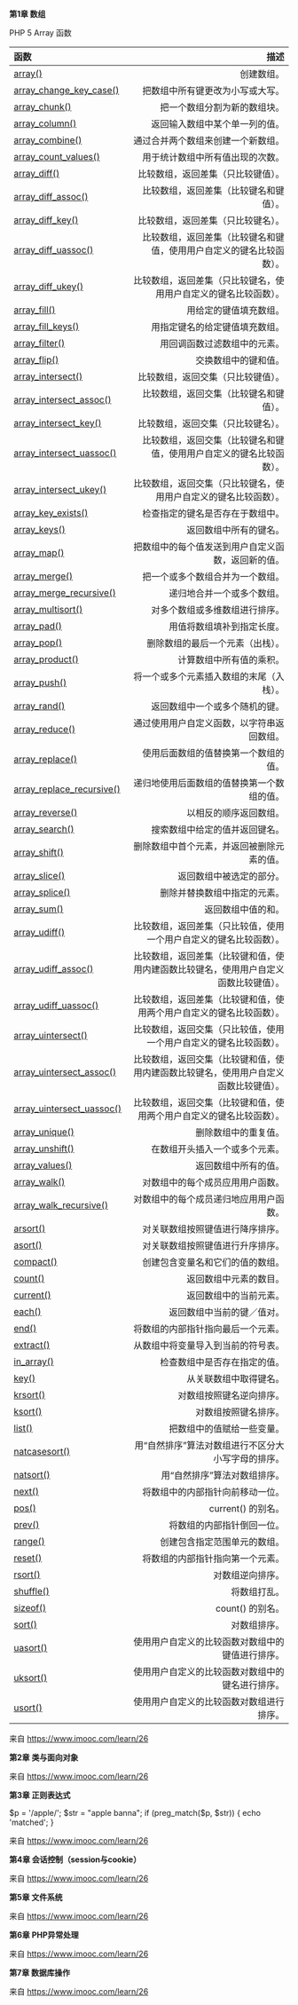 **第1章 数组**

 PHP 5 Array 函数

| 函数                                                         |                                                         描述 |
| :----------------------------------------------------------- | -----------------------------------------------------------: |
| [array()](https://www.w3school.com.cn/php/func_array.asp)    |                                                   创建数组。 |
| [array_change_key_case()](https://www.w3school.com.cn/php/func_array_change_key_case.asp) |                             把数组中所有键更改为小写或大写。 |
| [array_chunk()](https://www.w3school.com.cn/php/func_array_chunk.asp) |                                 把一个数组分割为新的数组块。 |
| [array_column()](https://www.w3school.com.cn/php/func_array_column.asp) |                               返回输入数组中某个单一列的值。 |
| [array_combine()](https://www.w3school.com.cn/php/func_array_combine.asp) |                           通过合并两个数组来创建一个新数组。 |
| [array_count_values()](https://www.w3school.com.cn/php/func_array_count_values.asp) |                             用于统计数组中所有值出现的次数。 |
| [array_diff()](https://www.w3school.com.cn/php/func_array_diff.asp) |                           比较数组，返回差集（只比较键值）。 |
| [array_diff_assoc()](https://www.w3school.com.cn/php/func_array_diff_assoc.asp) |                       比较数组，返回差集（比较键名和键值）。 |
| [array_diff_key()](https://www.w3school.com.cn/php/func_array_diff_key.asp) |                           比较数组，返回差集（只比较键名）。 |
| [array_diff_uassoc()](https://www.w3school.com.cn/php/func_array_diff_uassoc.asp) | 比较数组，返回差集（比较键名和键值，使用用户自定义的键名比较函数）。 |
| [array_diff_ukey()](https://www.w3school.com.cn/php/func_array_diff_ukey.asp) | 比较数组，返回差集（只比较键名，使用用户自定义的键名比较函数）。 |
| [array_fill()](https://www.w3school.com.cn/php/func_array_fill.asp) |                                       用给定的键值填充数组。 |
| [array_fill_keys()](https://www.w3school.com.cn/php/func_array_fill_keys.asp) |                               用指定键名的给定键值填充数组。 |
| [array_filter()](https://www.w3school.com.cn/php/func_array_filter.asp) |                                 用回调函数过滤数组中的元素。 |
| [array_flip()](https://www.w3school.com.cn/php/func_array_flip.asp) |                                         交换数组中的键和值。 |
| [array_intersect()](https://www.w3school.com.cn/php/func_array_intersect.asp) |                           比较数组，返回交集（只比较键值）。 |
| [array_intersect_assoc()](https://www.w3school.com.cn/php/func_array_intersect_assoc.asp) |                       比较数组，返回交集（比较键名和键值）。 |
| [array_intersect_key()](https://www.w3school.com.cn/php/func_array_intersect_key.asp) |                           比较数组，返回交集（只比较键名）。 |
| [array_intersect_uassoc()](https://www.w3school.com.cn/php/func_array_intersect_uassoc.asp) | 比较数组，返回交集（比较键名和键值，使用用户自定义的键名比较函数）。 |
| [array_intersect_ukey()](https://www.w3school.com.cn/php/func_array_intersect_ukey.asp) | 比较数组，返回交集（只比较键名，使用用户自定义的键名比较函数）。 |
| [array_key_exists()](https://www.w3school.com.cn/php/func_array_key_exists.asp) |                             检查指定的键名是否存在于数组中。 |
| [array_keys()](https://www.w3school.com.cn/php/func_array_keys.asp) |                                       返回数组中所有的键名。 |
| [array_map()](https://www.w3school.com.cn/php/func_array_map.asp) |           把数组中的每个值发送到用户自定义函数，返回新的值。 |
| [array_merge()](https://www.w3school.com.cn/php/func_array_merge.asp) |                             把一个或多个数组合并为一个数组。 |
| [array_merge_recursive()](https://www.w3school.com.cn/php/func_array_merge_recursive.asp) |                                   递归地合并一个或多个数组。 |
| [array_multisort()](https://www.w3school.com.cn/php/func_array_multisort.asp) |                               对多个数组或多维数组进行排序。 |
| [array_pad()](https://www.w3school.com.cn/php/func_array_pad.asp) |                                   用值将数组填补到指定长度。 |
| [array_pop()](https://www.w3school.com.cn/php/func_array_pop.asp) |                             删除数组的最后一个元素（出栈）。 |
| [array_product()](https://www.w3school.com.cn/php/func_array_product.asp) |                                     计算数组中所有值的乘积。 |
| [array_push()](https://www.w3school.com.cn/php/func_array_push.asp) |                     将一个或多个元素插入数组的末尾（入栈）。 |
| [array_rand()](https://www.w3school.com.cn/php/func_array_rand.asp) |                               返回数组中一个或多个随机的键。 |
| [array_reduce()](https://www.w3school.com.cn/php/func_array_reduce.asp) |                   通过使用用户自定义函数，以字符串返回数组。 |
| [array_replace()](https://www.w3school.com.cn/php/func_array_replace.asp) |                         使用后面数组的值替换第一个数组的值。 |
| [array_replace_recursive()](https://www.w3school.com.cn/php/func_array_replace_recursive.asp) |                   递归地使用后面数组的值替换第一个数组的值。 |
| [array_reverse()](https://www.w3school.com.cn/php/func_array_reverse.asp) |                                       以相反的顺序返回数组。 |
| [array_search()](https://www.w3school.com.cn/php/func_array_search.asp) |                               搜索数组中给定的值并返回键名。 |
| [array_shift()](https://www.w3school.com.cn/php/func_array_shift.asp) |                   删除数组中首个元素，并返回被删除元素的值。 |
| [array_slice()](https://www.w3school.com.cn/php/func_array_slice.asp) |                                     返回数组中被选定的部分。 |
| [array_splice()](https://www.w3school.com.cn/php/func_array_splice.asp) |                                 删除并替换数组中指定的元素。 |
| [array_sum()](https://www.w3school.com.cn/php/func_array_sum.asp) |                                           返回数组中值的和。 |
| [array_udiff()](https://www.w3school.com.cn/php/func_array_udiff.asp) | 比较数组，返回差集（只比较值，使用一个用户自定义的键名比较函数）。 |
| [array_udiff_assoc()](https://www.w3school.com.cn/php/func_array_udiff_assoc.asp) | 比较数组，返回差集（比较键和值，使用内建函数比较键名，使用用户自定义函数比较键值）。 |
| [array_udiff_uassoc()](https://www.w3school.com.cn/php/func_array_udiff_uassoc.asp) | 比较数组，返回差集（比较键和值，使用两个用户自定义的键名比较函数）。 |
| [array_uintersect()](https://www.w3school.com.cn/php/func_array_uintersect.asp) | 比较数组，返回交集（只比较值，使用一个用户自定义的键名比较函数）。 |
| [array_uintersect_assoc()](https://www.w3school.com.cn/php/func_array_uintersect_assoc.asp) | 比较数组，返回交集（比较键和值，使用内建函数比较键名，使用用户自定义函数比较键值）。 |
| [array_uintersect_uassoc()](https://www.w3school.com.cn/php/func_array_uintersect_uassoc.asp) | 比较数组，返回交集（比较键和值，使用两个用户自定义的键名比较函数）。 |
| [array_unique()](https://www.w3school.com.cn/php/func_array_unique.asp) |                                         删除数组中的重复值。 |
| [array_unshift()](https://www.w3school.com.cn/php/func_array_unshift.asp) |                               在数组开头插入一个或多个元素。 |
| [array_values()](https://www.w3school.com.cn/php/func_array_values.asp) |                                         返回数组中所有的值。 |
| [array_walk()](https://www.w3school.com.cn/php/func_array_walk.asp) |                             对数组中的每个成员应用用户函数。 |
| [array_walk_recursive()](https://www.w3school.com.cn/php/func_array_walk_recursive.asp) |                       对数组中的每个成员递归地应用用户函数。 |
| [arsort()](https://www.w3school.com.cn/php/func_array_arsort.asp) |                             对关联数组按照键值进行降序排序。 |
| [asort()](https://www.w3school.com.cn/php/func_array_asort.asp) |                             对关联数组按照键值进行升序排序。 |
| [compact()](https://www.w3school.com.cn/php/func_array_compact.asp) |                             创建包含变量名和它们的值的数组。 |
| [count()](https://www.w3school.com.cn/php/func_array_count.asp) |                                       返回数组中元素的数目。 |
| [current()](https://www.w3school.com.cn/php/func_array_current.asp) |                                       返回数组中的当前元素。 |
| [each()](https://www.w3school.com.cn/php/func_array_each.asp) |                                   返回数组中当前的键／值对。 |
| [end()](https://www.w3school.com.cn/php/func_array_end.asp)  |                           将数组的内部指针指向最后一个元素。 |
| [extract()](https://www.w3school.com.cn/php/func_array_extract.asp) |                           从数组中将变量导入到当前的符号表。 |
| [in_array()](https://www.w3school.com.cn/php/func_array_in_array.asp) |                                 检查数组中是否存在指定的值。 |
| [key()](https://www.w3school.com.cn/php/func_array_key.asp)  |                                       从关联数组中取得键名。 |
| [krsort()](https://www.w3school.com.cn/php/func_array_krsort.asp) |                                     对数组按照键名逆向排序。 |
| [ksort()](https://www.w3school.com.cn/php/func_array_ksort.asp) |                                         对数组按照键名排序。 |
| [list()](https://www.w3school.com.cn/php/func_array_list.asp) |                                   把数组中的值赋给一些变量。 |
| [natcasesort()](https://www.w3school.com.cn/php/func_array_natcasesort.asp) |           用“自然排序”算法对数组进行不区分大小写字母的排序。 |
| [natsort()](https://www.w3school.com.cn/php/func_array_natsort.asp) |                                 用“自然排序”算法对数组排序。 |
| [next()](https://www.w3school.com.cn/php/func_array_next.asp) |                             将数组中的内部指针向前移动一位。 |
| [pos()](https://www.w3school.com.cn/php/func_array_pos.asp)  |                                           current() 的别名。 |
| [prev()](https://www.w3school.com.cn/php/func_array_prev.asp) |                                   将数组的内部指针倒回一位。 |
| [range()](https://www.w3school.com.cn/php/func_array_range.asp) |                                 创建包含指定范围单元的数组。 |
| [reset()](https://www.w3school.com.cn/php/func_array_reset.asp) |                             将数组的内部指针指向第一个元素。 |
| [rsort()](https://www.w3school.com.cn/php/func_array_rsort.asp) |                                             对数组逆向排序。 |
| [shuffle()](https://www.w3school.com.cn/php/func_array_shuffle.asp) |                                                 将数组打乱。 |
| [sizeof()](https://www.w3school.com.cn/php/func_array_sizeof.asp) |                                             count() 的别名。 |
| [sort()](https://www.w3school.com.cn/php/func_array_sort.asp) |                                                 对数组排序。 |
| [uasort()](https://www.w3school.com.cn/php/func_array_uasort.asp) |             使用用户自定义的比较函数对数组中的键值进行排序。 |
| [uksort()](https://www.w3school.com.cn/php/func_array_uksort.asp) |             使用用户自定义的比较函数对数组中的键名进行排序。 |
| [usort()](https://www.w3school.com.cn/php/func_array_usort.asp) |                     使用用户自定义的比较函数对数组进行排序。 |

来自 <https://www.imooc.com/learn/26> 



**第2章 类与面向对象**

 

来自 <https://www.imooc.com/learn/26> 

 

**第3章 正则表达式**

$p = '/apple/';
 $str = "apple banna";
 if (preg_match($p, $str)) {
   echo 'matched';
 }

 

来自 <https://www.imooc.com/learn/26> 

 

**第4章 会话控制（session与cookie）**

 

来自 <https://www.imooc.com/learn/26> 

 

**第5章 文件系统**

 

来自 <https://www.imooc.com/learn/26> 

 

**第6章 PHP异常处理**

 

来自 <https://www.imooc.com/learn/26> 

 

**第7章 数据库操作**

 

来自 <https://www.imooc.com/learn/26> 

 

 